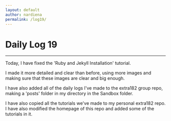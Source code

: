 ```yaml
---
layout: default
author: nardiena
permalink: /log19/
---
```

# Daily Log 19
-----

Today, I have fixed the 'Ruby and Jekyll Installation' tutorial.

I made it more detailed and clear than before, using more images and making sure that these images are clear and big enough.

I have also added all of the daily logs I've made to the extra182 group repo, making a 'posts' folder in my directory in the Sandbox folder.

I have also copied all the tutorials we've made to my personal extra182 repo. I have also modified the homepage of this repo and added some of the tutorials in it.
